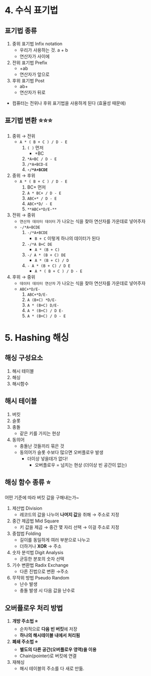 # 4. 수식 표기법

## 표기법 종류

1. 중위 표기법 Infix notation
   - 우리가 사용하는 것. a + b
   - 연산자가 사이에
2. 전위 표기법 Prefix
   - +ab
   - 연산자가 앞으로
3. 후위 표기법 Post
   - ab+
   - 연산자가 뒤로

- 컴퓨터는 전위나 후위 표기법을 사용하게 된다 (효율성 때문에)

## 표기법 변환 ⭐⭐⭐

1. 중위 → 전위
   - `A * ( B + C ) / D - E`
     1. `( )` 먼저
        - +BC
     2. `*A+BC / D - E`
     3. `/*A+BCD-E`
     4. **`-/*A+BCDE`**
2. 중위 → 후위
   - `A * ( B + C ) / D - E`
     1. BC+ 먼저
     2. `A * BC+ / D - E`
     3. `ABC+* / D - E`
     4. `ABC+*D/ - E`
     5. `**ABC+*D/E-**`
3. 전위 → 중위
   - `연산자 데이터 데이터` 가 나오는 식을 찾아 연산자를 가운데로 넣어주자
   - `-/*A+BCDE`
     1. `-/*A+BCDE`
        - `B + C` 이렇게 하나의 데이터가 된다
     2. `-/*A B+C DE`
        - `A * (B + C)`
     3. `-/ A * (B + C) DE`
        - `A * (B + C) / D`
     4. `- A * (B + C) / D E`
        - `A * ( B + C ) / D - E`
4. 후위 → 중위
   - `데이터 데이터 연산자` 가 나오는 식을 찾아 연산자를 가운데로 넣어주자
   - `ABC+*D/E-`
     1. `ABC+*D/E-`
     2. `A (B+C) *D/E-`
     3. `A * (B+C) D/E-`
     4. `A * (B+C) / D E-`
     5. `A * (B+C) / D - E`

# 5. Hashing 해싱

## 해싱 구성요소

1. 해시 테이블
2. 해싱
3. 해시함수

## 해시 테이블

1. 버킷
2. 슬롯
3. 충돌
   - 같은 키를 가지는 현상
4. 동의어
   - 충돌난 것들끼리 묶은 것
   - 동의어가 슬롯 수보다 많으면 오버플로우 발생
     - 더이상 넣을데가 없다!
       - 오버플로우 = 넘치는 현상 (더이상 빈 공간이 없는)

## 해싱 함수 종류 ⭐

어떤 기준에 따라 버킷 값을 구해내는가~

1. 제산법 Division
   - 레코드의 값을 나누어 **나머지 값**을 취해 → 주소로 지정
2. 중간 제곱법 Mid Square
   - 키 값을 제곱 → 중간 몇 자리 선택 → 이걸 주소로 지정
3. 중첩법 Folding
   - 길이를 동일하게 여러 부분으로 나누고
   - 더하거나 **XOR** → 주소
4. 숫자 분석법 Digit Analysis
   - 균등한 분포의 숫자 선택
5. 기수 변환법 Radix Exchange
   - 다른 진법으로 변환 →주소
6. 무작위 방법 Pseudo Random
   - 난수 발생
   - 충돌 발생 시 다음 값을 난수로

## 오버플로우 처리 방법

1. **개방 주소법 ⭐**
   - 순차적으로 **다음 빈 버킷**에 저장
   - **하나의 해시테이블 내에서 처리됨**
2. **폐쇄 주소법 ⭐**
   - **별도의 다른 공간(오버플로우 영역)을 이용**
   - Chain(pointer)로 버킷에 연결
3. 재해싱
   - 해시 테이블의 주소를 다 새로 만듦.
